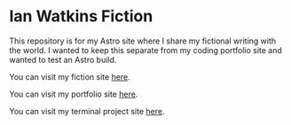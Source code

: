 # Ian Watkins Fiction

This repository is for my Astro site where I share my fictional writing with the world. I wanted to keep this separate from my coding portfolio site and wanted to test an Astro build.

You can visit my fiction site [here](https://ianwatkinsfiction.netlify.app).

You can visit my portfolio site [here](https://ianwatkins.dev).

You can visit my terminal project site [here](https://ianwatkins.pro).
